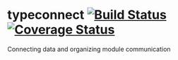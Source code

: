 # typeconnect [![Build Status](https://travis-ci.org/guitarino/typeconnect.svg?branch=master)](https://travis-ci.org/guitarino/typeconnect) [![Coverage Status](https://coveralls.io/repos/github/guitarino/typeconnect/badge.svg?branch=master)](https://coveralls.io/github/guitarino/typeconnect?branch=master)
Connecting data and organizing module communication
